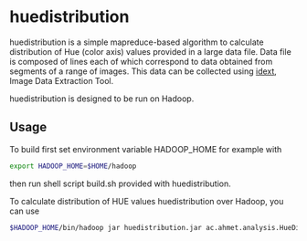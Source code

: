 huedistribution
===============

huedistribution is a simple mapreduce-based algorithm to calculate distribution of Hue (color axis) values provided in a large data file. Data file is composed of lines each of which correspond to data obtained from segments of a range of images. This data can be collected using [idext](https://github.com/cetinkaya/idext), Image Data Extraction Tool.

huedistribution is designed to be run on Hadoop. 


Usage
-----

To build first set environment variable HADOOP_HOME for example with 

```sh
export HADOOP_HOME=$HOME/hadoop
```

then run shell script build.sh provided with huedistribution. 

To calculate distribution of HUE values huedistribution over Hadoop, you can use 

```sh
$HADOOP_HOME/bin/hadoop jar huedistribution.jar ac.ahmet.analysis.HueDistribution examples/input examples/output 
```

